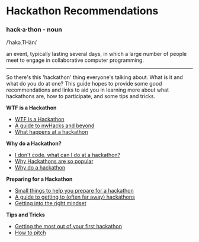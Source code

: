 # Hackathon Recommendations

### hack·a·thon - noun

/ˈhakəˌTHän/

an event, typically lasting several days, in which a large number of people meet to engage in collaborative computer programming.

---
So there's this 'hackathon' thing everyone's talking about. What is it and what do you do at one? This guide hopes to provide some good recommendations and links to aid you in learning more about what hackathons are, how to participate, and some tips and tricks.

**WTF is a Hackathon**
- [WTF is a Hackathon](https://medium.com/hackathons-anonymous/wtf-is-a-hackathon-92668579601)
- [A guide to nwHacks and beyond](https://medium.com/nwplusubc/hackathons-101-your-guide-to-nwhacks-a5aeb80b0579)
- [What happens at a hackathon](https://medium.com/nwplusubc/hackathon-timeline-9cdcd1825bd4)

**Why do a Hackathon?**
- [I don't code, what can I do at a hackathon?](https://medium.com/@xinisterlayer/hackathon-ing-as-a-non-developer-ec994e50458c)
- [Why Hackathons are so popular](https://medium.com/hackathons-anonymous/hackathons-are-taking-the-world-by-storm-7b0d844aa650)
- [Why do a hackathon](https://medium.com/hackathons-anonymous/hackathons-the-golden-value-prop-f9064b47132e)

**Preparing for a Hackathon**
- [Small things to help you prepare for a hackathon](https://sendgrid.com/blog/prepare-hackathon/)
- [A guide to getting to (often far away) hackathons](https://medium.com/@danstepanov/crowd-sourced-hackathon-travel-de6fdf1c7aaa)
- [Getting into the right mindset](https://medium.com/hackathon-hackers/hackathons-arent-about-the-hacks-a2d84bf60a47)

**Tips and Tricks**
- [Getting the most out of your first hackathon](https://techcrunch.com/2014/09/01/how-to-crush-your-hackathon-demo/)
- [How to pitch](https://techcrunch.com/2014/09/01/how-to-crush-your-hackathon-demo/)
